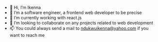 - 👋 Hi, I’m Ikenna
- 👀 I’m a software engineer, a frontend web developer to be precise
- 🌱 I’m currently working with  react.js
- 💞️ I’m looking to collaborate on any projects related to web development 
- 📫 You could always send a mail to ndukwuikenna@yahoo.com if you want to reach me
<!---
Ik3nna/Ik3nna is a ✨ special ✨ repository because its `README.md` (this file) appears on your GitHub profile.
You can click the Preview link to take a look at your changes.
--->
